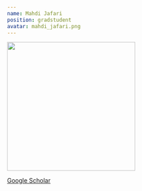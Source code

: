 ```yaml
---
name: Mahdi Jafari
position: gradstudent
avatar: mahdi_jafari.png
---
```


<img width="300" src="{{site.baseurl}}/images/people/{{page.avatar}}" data-action="zoom">

<i class="fa fa-bar-chart"></i> [Google Scholar](https://scholar.google.com/citations?user=wKaGP_8AAAAJ&hl=en)
<br>
<!-- <i class="fa fa-home"></i> [Homepage](https://) -->
